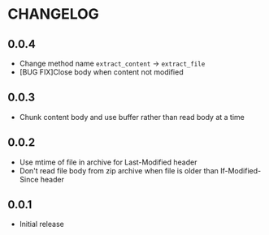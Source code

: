 CHANGELOG
=========

0.0.4
-----

* Change method name `extract_content` -> `extract_file`
* [BUG FIX]Close body when content not modified

0.0.3
-----

* Chunk content body and use buffer rather than read body at a time

0.0.2
-----

* Use mtime of file in archive for Last-Modified header
* Don't read file body from zip archive when file is older than If-Modified-Since header

0.0.1
-----

* Initial release
